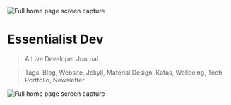 ![Full home page screen capture](/assets/images/article-images/logo-full.png")

# Essentialist Dev

> A Live Developer Journal

> Tags: Blog, Website, Jekyll, Material Design, Katas, Wellbeing, Tech, Portfolio, Newsletter


![Full home page screen capture](/assets/images/site-screenshots/essentialist-dev-full-home.png")
